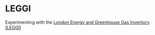 # LEGGI
Experimenting with the [London Energy and Greenhouse Gas Inventory (LEGGI)](https://data.london.gov.uk/dataset/leggi)
